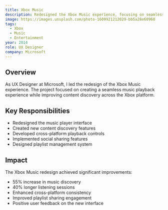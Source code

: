 ```yaml
---
title: Xbox Music
description: Redesigned the Xbox Music experience, focusing on seamless playback and content discovery.
image: https://images.unsplash.com/photo-1609921212029-bb5a28e60960
tags:
  - Xbox
  - Music
  - Entertainment
year: 2014
role: UX Designer
company: Microsoft
---
```


## Overview

As UX Designer at Microsoft, I led the redesign of the Xbox Music experience. The project focused on creating a seamless music playback experience while improving content discovery across the Xbox platform.

## Key Responsibilities

- Redesigned the music player interface
- Created new content discovery features
- Developed cross-platform playback controls
- Implemented social sharing features
- Designed playlist management system

## Impact

The Xbox Music redesign achieved significant improvements:
- 55% increase in music discovery
- 40% longer listening sessions
- Enhanced cross-platform consistency
- Improved playlist sharing engagement
- Positive user feedback on the new interface
